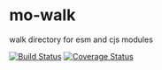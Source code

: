 # mo-walk

walk directory for esm and cjs modules

[![Build Status](https://travis-ci.com/devinivy/mo-walk.svg?branch=main)](https://travis-ci.com/devinivy/mo-walk) [![Coverage Status](https://coveralls.io/repos/devinivy/mo-walk/badge.svg?branch=master&service=github)](https://coveralls.io/github/devinivy/mo-walk?branch=main)
